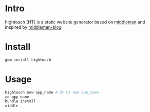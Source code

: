# Intro

hightouch (HT) is a static website generator based on
[middleman](https://github.com/middleman/middleman) and
inspired by
[middleman-blog](https://github.com/middleman/middleman-blog).

# Install

```ruby
gem install hightouch
```

# Usage

```ruby
hightouch new app_name # Or ht new app_name
cd app_name
bundle install
middle
```


